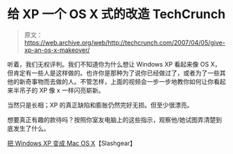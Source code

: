 # 给 XP 一个 OS X 式的改造 TechCrunch

> 原文：<https://web.archive.org/web/http://techcrunch.com/2007/04/05/give-xp-an-os-x-makeover/>

听着，我们无权评判。我们不知道你为什么想让 Windows XP 看起来像 OS X，但肯定有一些人是这样做的。也许你是那种为了说你已经做过了，或者为了一些其他的新奇事物而去做的人。不管怎样，上面的视频会一步一步地教你如何让你看起来半吊子的 XP 像 x 一样闪亮崭新。

当然只是长相；XP 的真正缺陷和膨胀仍然完好无损。但至少很漂亮。

想要真正有趣的款待吗？按照你室友电脑上的这些指示，观察他/她试图弄清楚到底发生了什么。

[把 Windows XP 变成 Mac OS X](https://web.archive.org/web/20221006214401/http://www.slashgear.com/turn-windows-xp-into-mac-osx-054650.php)【Slashgear】
